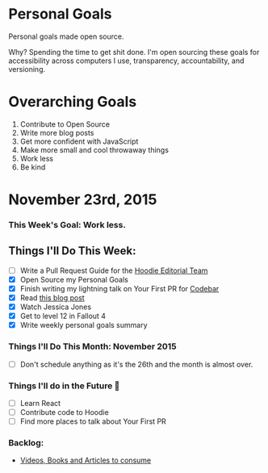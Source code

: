 Personal Goals
==============

Personal goals made open source.

Why? Spending the time to get shit done. I'm open sourcing these goals for accessibility across computers I use, transparency, accountability, and versioning.

# Overarching Goals
1. Contribute to Open Source
2. Write more blog posts
3. Get more confident with JavaScript
4. Make more small and cool throwaway things
5. Work less
6. Be kind

# November 23rd, 2015

### This Week's Goal: Work less.

## Things I'll Do This Week:
- [ ] Write a Pull Request Guide for the [Hoodie Editorial Team](http://github.com/hoodiehq/editorial)
- [x] Open Source my Personal Goals
- [x] Finish writing my lightning talk on Your First PR for [Codebar](http://ti.to/codebar/24-pull-requests-2015)
- [x] Read [this blog post](http://una.github.io/personal-goals-guide/)
- [x] Watch Jessica Jones
- [x] Get to level 12 in Fallout 4
- [x] Write weekly personal goals summary

### Things I'll Do This Month: November 2015
- [ ] Don't schedule anything as it's the 26th and the month is almost over.

### Things I'll do in the Future :rocket:
- [ ] Learn React
- [ ] Contribute code to Hoodie
- [ ] Find more places to talk about Your First PR

### Backlog:
- [Videos, Books and Articles to consume](https://github.com/Charlotteis/personal-goals/tree/master/content-list)
